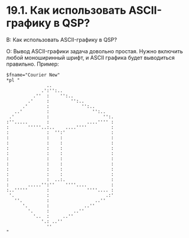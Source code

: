 # 19.1. Как использовать ASCII-графику в QSP?
<!-- [:faq_19_01] -->
В: Как использовать ASCII-графику в QSP?

О:
Вывод ASCII-графики задача довольно простая. Нужно включить любой моноширинный шрифт, и ASCII графика будет выводиться правильно. Пример:
```qsp
$fname="Courier New"
*pl "
			   ..
			 .':'':..
		  .''  :    '':..
		.'     :        '':..
	  .'       :            '':..
   ..'         :                '':..
 .'            :                    '':.
:''.....       :              ....'''' :
:       '''''..:..    ....''''         :
:              :  '':'                 :
:              :    :                  :
:              :    :                  :
:              :    :                  :
:              :    :                  :
:              :    :                  :
:              :    :                  :
:              :    :                  :
:              :    :                  :
:              :  ..:.                 :
:       .....'':''    ''''....         :
:..'''''       :              ''''.... :
 '.            :                     .:'
   ''.         :                 ..''
	  '.       :             ..''
		'.     :         ..''
		  '..  :     ..''
			 '.: ..''
			   ''
"
```
